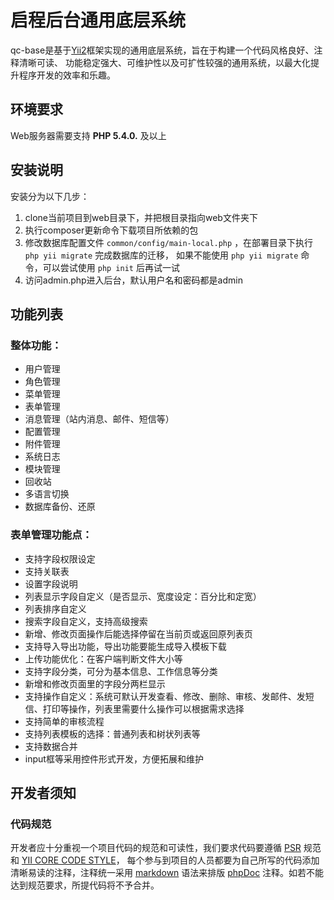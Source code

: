 启程后台通用底层系统
====================

qc-base是基于[Yii2](https://github.com/yiisoft/yii2/)框架实现的通用底层系统，旨在于构建一个代码风格良好、注释清晰可读、
功能稳定强大、可维护性以及可扩性较强的通用系统，以最大化提升程序开发的效率和乐趣。


环境要求
--------

Web服务器需要支持 **PHP 5.4.0.** 及以上


安装说明
--------

安装分为以下几步：

1. clone当前项目到web目录下，并把根目录指向web文件夹下
2. 执行composer更新命令下载项目所依赖的包
3. 修改数据库配置文件 `common/config/main-local.php` ，在部署目录下执行 `php yii migrate` 完成数据库的迁移，
   如果不能使用 `php yii migrate` 命令，可以尝试使用 `php init` 后再试一试
4. 访问admin.php进入后台，默认用户名和密码都是admin


功能列表
--------

### 整体功能：

- 用户管理
- 角色管理
- 菜单管理
- 表单管理
- 消息管理（站内消息、邮件、短信等）
- 配置管理
- 附件管理
- 系统日志
- 模块管理
- 回收站
- 多语言切换
- 数据库备份、还原

### 表单管理功能点：

- 支持字段权限设定
- 支持关联表
- 设置字段说明
- 列表显示字段自定义（是否显示、宽度设定：百分比和定宽）
- 列表排序自定义
- 搜索字段自定义，支持高级搜索
- 新增、修改页面操作后能选择停留在当前页或返回原列表页
- 支持导入导出功能，导出功能要能生成导入模板下载
- 上传功能优化：在客户端判断文件大小等
- 支持字段分类，可分为基本信息、工作信息等分类
- 新增和修改页面里的字段分两栏显示
- 支持操作自定义：系统可默认开发查看、修改、删除、审核、发邮件、发短信、打印等操作，列表里需要什么操作可以根据需求选择
- 支持简单的审核流程
- 支持列表模板的选择：普通列表和树状列表等
- 支持数据合并
- input框等采用控件形式开发，方便拓展和维护


开发者须知
----------

### 代码规范

开发者应十分重视一个项目代码的规范和可读性，我们要求代码要遵循 [PSR](http://www.php-fig.org/) 规范和
[YII CORE CODE STYLE](https://github.com/yiisoft/yii2/blob/master/docs/internals/core-code-style.md)，
每个参与到项目的人员都要为自己所写的代码添加清晰易读的注释，注释统一采用 [markdown](http://www.markdown.cn/) 
语法来排版 [phpDoc](http://phpdoc.org/) 注释。如若不能达到规范要求，所提代码将不予合并。
